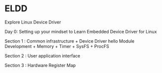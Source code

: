 # ELDD
Explore Linux Device Driver

Day 0: Setting up your mindset to Learn Embedded Device Driver for Linux

Section 1 : Common infrastructure
            + Device Driver hello Module Development
            + Memory
            + Timer
            + SysFS
            + ProcFS
            
Section 2 : User application interface

Section 3 : Hardware Register Map
